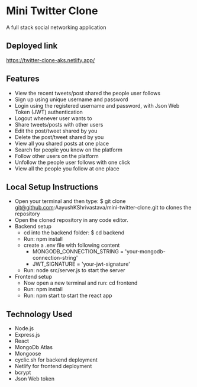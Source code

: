 # Mini Twitter Clone
A full stack social networking application

## Deployed link
https://twitter-clone-aks.netlify.app/

## Features
- View the recent tweets/post shared the people user follows
- Sign up using unique username and password
- Login using the registered username and password, with Json Web Token (JWT) authentication
- Logout whenever user wants to
- Share tweets/posts with other users
- Edit the post/tweet shared by you
- Delete the post/tweet shared by you
- View all you shared posts at one place
- Search for people you know on the platform
- Follow other users on the platform
- Unfollow the people user follows with one click
- View all the people you follow at one place

## Local Setup Instructions
- Open your terminal and then type: $ git clone git@github.com:AayushKShrivastava/mini-twitter-clone.git to clones the repository
- Open the cloned repository in any code editor.
- Backend setup
  - cd into the backend folder: $ cd backend
  - Run: npm install
  - create a .env file with following content
    - MONGODB_CONNECTION_STRING = 'your-mongodb-connection-string'
    - JWT_SIGNATURE = 'your-jwt-signature'
  - Run: node src/server.js to start the server
- Frontend setup
  - Now open a new terminal and run: cd frontend
  - Run: npm install
  - Run: npm start to start the react app

## Technology Used
- Node.js
- Express.js
- React
- MongoDb Atlas
- Mongoose
- cyclic.sh for backend deployment
- Netlify for frontend deployment
- bcrypt
- Json Web token

